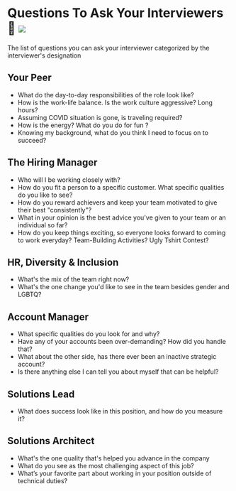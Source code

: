 # Questions To Ask Your Interviewers :chicken: <img src="https://poa5qzspd7.execute-api.us-east-1.amazonaws.com/live/hypercounterimage/8f27d4a61b7c44f58658e41dd7d8597a/counter.png" />
The list of questions you can ask your interviewer categorized by the interviewer's designation

## Your Peer
* What do the day-to-day responsibilities of the role look like?
* How is the work-life balance. Is the work culture aggressive? Long hours?
* Assuming COVID situation is gone, is traveling required?
* How is the energy? What do you do for fun ?
* Knowing my background, what do you think I need to focus on to succeed?

## The Hiring Manager
* Who will I be working closely with?
* How do you fit a person to a specific customer. What specific qualities do you like to see?
* How do you reward achievers and keep your team motivated to give their best "consistently"?
* What in your opinion is the best advice you've given to your team or an individual so far?
* How do you keep things exciting, so everyone looks forward to coming to work everyday? Team-Building Activities? Ugly Tshirt Contest?

## HR, Diversity & Inclusion
* What's the mix of the team right now?
* What's the one change you'd like to see in the team besides gender and LGBTQ?

## Account Manager
* What specific qualities do you look for and why?
* Have any of your accounts been over-demanding? How did you handle that?
* What about the other side, has there ever been an inactive strategic account?
* Is there anything else I can tell you about myself that can be helpful?

## Solutions Lead
* What does success look like in this position, and how do you measure it?

## Solutions Architect
* What's the one quality that's helped you advance in the company
* What do you see as the most challenging aspect of this job?
* What’s your favorite part about working in your position outside of technical duties?
